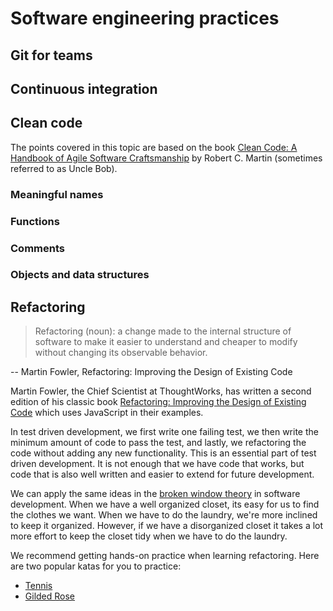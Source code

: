 # Software engineering practices

## Git for teams

## Continuous integration

## Clean code

The points covered in this topic are based on the book [Clean Code: A Handbook of Agile Software Craftsmanship](https://www.amazon.com/Clean-Code-Handbook-Software-Craftsmanship/dp/0132350882) by Robert C. Martin (sometimes referred to as Uncle Bob).

### Meaningful names

### Functions

### Comments

### Objects and data structures

## Refactoring

> Refactoring (noun): a change made to the internal structure of software to make it easier to understand and cheaper to modify without changing its observable behavior.

-- Martin Fowler, Refactoring: Improving the Design of Existing Code

Martin Fowler, the Chief Scientist at ThoughtWorks, has written a second edition of his classic book [Refactoring: Improving the Design of Existing Code](https://www.amazon.com/Refactoring-Improving-Existing-Addison-Wesley-Signature/dp/0134757599) which uses JavaScript in their examples.

In test driven development, we first write one failing test, we then write the minimum amount of code to pass the test, and lastly, we refactoring the code without adding any new functionality. This is an essential part of test driven development. It is not enough that we have code that works, but code that is also well written and easier to extend for future development.

We can apply the same ideas in the [broken window theory](https://en.wikipedia.org/wiki/Broken_windows_theory) in software development. When we have a well organized closet, its easy for us to find the clothes we want. When we have to do the laundry, we're more inclined to keep it organized. However, if we have a disorganized closet it takes a lot more effort to keep the closet tidy when we have to do the laundry.

We recommend getting hands-on practice when learning refactoring. Here are two popular katas for you to practice:

- [Tennis](https://github.com/emilybache/Tennis-Refactoring-Kata)
- [Gilded Rose](https://github.com/emilybache/GildedRose-Refactoring-Kata)
